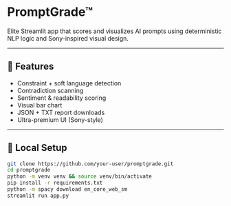 # PromptGrade™

Elite Streamlit app that scores and visualizes AI prompts using deterministic NLP logic and Sony-inspired visual design.

---

## 🔧 Features
- Constraint + soft language detection
- Contradiction scanning
- Sentiment & readability scoring
- Visual bar chart
- JSON + TXT report downloads
- Ultra-premium UI (Sony-style)

---

## 🚀 Local Setup

```bash
git clone https://github.com/your-user/promptgrade.git
cd promptgrade
python -m venv venv && source venv/bin/activate
pip install -r requirements.txt
python -m spacy download en_core_web_sm
streamlit run app.py
